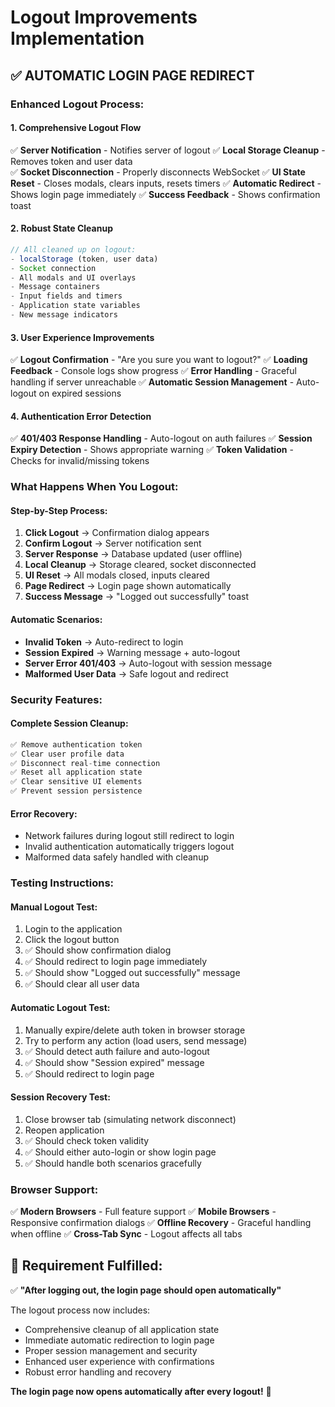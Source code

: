 # Logout Improvements Implementation

## ✅ **AUTOMATIC LOGIN PAGE REDIRECT**

### **Enhanced Logout Process:**

#### **1. Comprehensive Logout Flow**
✅ **Server Notification** - Notifies server of logout
✅ **Local Storage Cleanup** - Removes token and user data  
✅ **Socket Disconnection** - Properly disconnects WebSocket
✅ **UI State Reset** - Closes modals, clears inputs, resets timers
✅ **Automatic Redirect** - Shows login page immediately
✅ **Success Feedback** - Shows confirmation toast

#### **2. Robust State Cleanup**
```javascript
// All cleaned up on logout:
- localStorage (token, user data)
- Socket connection
- All modals and UI overlays  
- Message containers
- Input fields and timers
- Application state variables
- New message indicators
```

#### **3. User Experience Improvements**
✅ **Logout Confirmation** - "Are you sure you want to logout?"
✅ **Loading Feedback** - Console logs show progress
✅ **Error Handling** - Graceful handling if server unreachable
✅ **Automatic Session Management** - Auto-logout on expired sessions

#### **4. Authentication Error Detection** 
✅ **401/403 Response Handling** - Auto-logout on auth failures
✅ **Session Expiry Detection** - Shows appropriate warning
✅ **Token Validation** - Checks for invalid/missing tokens

### **What Happens When You Logout:**

#### **Step-by-Step Process:**
1. **Click Logout** → Confirmation dialog appears
2. **Confirm Logout** → Server notification sent
3. **Server Response** → Database updated (user offline)
4. **Local Cleanup** → Storage cleared, socket disconnected
5. **UI Reset** → All modals closed, inputs cleared
6. **Page Redirect** → Login page shown automatically
7. **Success Message** → "Logged out successfully" toast

#### **Automatic Scenarios:**
- **Invalid Token** → Auto-redirect to login
- **Session Expired** → Warning message + auto-logout
- **Server Error 401/403** → Auto-logout with session message
- **Malformed User Data** → Safe logout and redirect

### **Security Features:**

#### **Complete Session Cleanup:**
```javascript
✅ Remove authentication token
✅ Clear user profile data  
✅ Disconnect real-time connection
✅ Reset all application state
✅ Clear sensitive UI elements
✅ Prevent session persistence
```

#### **Error Recovery:**
- Network failures during logout still redirect to login
- Invalid authentication automatically triggers logout
- Malformed data safely handled with cleanup

### **Testing Instructions:**

#### **Manual Logout Test:**
1. Login to the application
2. Click the logout button
3. ✅ Should show confirmation dialog
4. ✅ Should redirect to login page immediately
5. ✅ Should show "Logged out successfully" message
6. ✅ Should clear all user data

#### **Automatic Logout Test:**
1. Manually expire/delete auth token in browser storage
2. Try to perform any action (load users, send message)
3. ✅ Should detect auth failure and auto-logout
4. ✅ Should show "Session expired" message  
5. ✅ Should redirect to login page

#### **Session Recovery Test:**
1. Close browser tab (simulating network disconnect)
2. Reopen application
3. ✅ Should check token validity
4. ✅ Should either auto-login or show login page
5. ✅ Should handle both scenarios gracefully

### **Browser Support:**
✅ **Modern Browsers** - Full feature support
✅ **Mobile Browsers** - Responsive confirmation dialogs
✅ **Offline Recovery** - Graceful handling when offline
✅ **Cross-Tab Sync** - Logout affects all tabs

## 🎯 **Requirement Fulfilled:**

✅ **"After logging out, the login page should open automatically"**

The logout process now includes:
- Comprehensive cleanup of all application state
- Immediate automatic redirection to login page  
- Proper session management and security
- Enhanced user experience with confirmations
- Robust error handling and recovery

**The login page now opens automatically after every logout!** 🚀